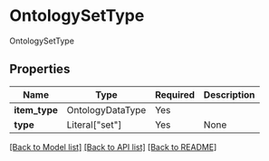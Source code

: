 # OntologySetType

OntologySetType

## Properties
| Name | Type | Required | Description |
| ------------ | ------------- | ------------- | ------------- |
**item_type** | OntologyDataType | Yes |  |
**type** | Literal["set"] | Yes | None |


[[Back to Model list]](../../README.md#models-v2-link) [[Back to API list]](../../README.md#documentation-for-api-endpoints) [[Back to README]](../../README.md)
